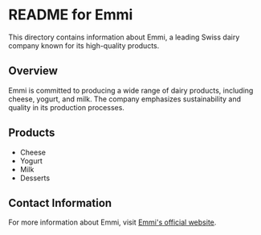 # README for Emmi

This directory contains information about Emmi, a leading Swiss dairy company known for its high-quality products. 

## Overview

Emmi is committed to producing a wide range of dairy products, including cheese, yogurt, and milk. The company emphasizes sustainability and quality in its production processes.

## Products

- Cheese
- Yogurt
- Milk
- Desserts

## Contact Information

For more information about Emmi, visit [Emmi's official website](https://group.emmi.com).